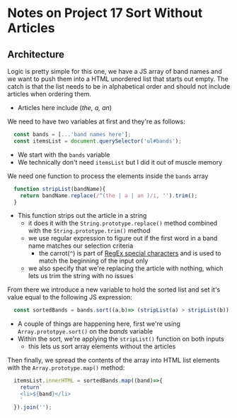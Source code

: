 # Notes on Project 17 Sort Without Articles

## Architecture

Logic is pretty simple for this one, we have a JS array of band names and we want to push them into a HTML unordered list that starts out empty. The catch is that the list needs to be in alphabetical order and should not include articles when ordering them.
  - Articles here include (*the, a, an*)


We need to have two variables at first and they're as follows:
  ```javascript
    const bands = [...'band names here'];
    const itemsList = document.querySelector('ul#bands');
  ```
  - We start with the `bands` variable
  - We technically don't need `itemsList` but I did it out of muscle memory

We need one function to process the elements inside the `bands` array
  ```javascript
    function stripList(bandName){
      return bandName.replace(/^(the | a | an )/i, '').trim();
    }
  ```
  - This function strips out the article in a string
    - it does it with the `String.prototype.replace()` method combined with the `String.prototype.trim()` method
    - we use regular expression to figure out if the first word in a band name matches our selection criteria
      - the carrot(`^`) is part of [RegEx special characters](https://developer.mozilla.org/en-US/docs/Web/JavaScript/Guide/Regular_Expressions#Using_special_characters) and is used to match the beginning of the input only
    - we also specify that we're replacing the article with nothing, which lets us trim the string with no issues

From there we introduce a new variable to hold the sorted list and set it's value equal to the following JS expression:
  ```javascript
    const sortedBands = bands.sort((a,b)=> (stripList(a) > stripList(b)) ? 1: -1);
  ```
  - A couple of things are happening here, first we're using `Array.prototpye.sort()` on the *bands* variable
  - Within the sort, we're applying the `stripList()` function on both inputs
    - this lets us sort array elements without the articles

Then finally, we spread the contents of the array into HTML list elements with the `Array.prototype.map()` method:
  ```javascript
    itemsList.innerHTML = sortedBands.map((band)=>{
      return`
      <li>${band}</li>
      `
    }).join('');
  ```
